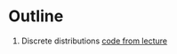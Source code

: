 # Outline

1.  Discrete distributions [code from
    lecture](https://htmlpreview.github.io/?https://github.com/DepartmentOfStatisticsPUE/cda-2023/blob/main/notebooks/01-distributions.html)
